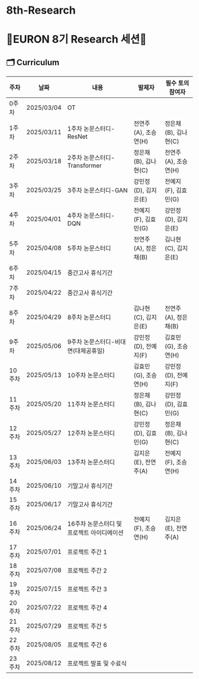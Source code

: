 # 8th-Research
# 🐥EURON 8기 Research 세션🐥

## 🗂️ Curriculum
|주차|날짜|내용|발제자|필수 토의 참여자
|---|---|---|---|---|
|0주차|2025/03/04|OT||	
|1주차|2025/03/11|1주차 논문스터디-ResNet|전연주(A), 조승연(H)|정은채(B), 김나현(C)|
|2주차|2025/03/18|2주차 논문스터디-Transformer|정은채(B), 김나현(C)|전연주(A), 조승연(H)|
|3주차|2025/03/25|3주차 논문스터디-GAN|강민정(D), 김지은(E)|전예지(F), 김효민(G)|
|4주차|2025/04/01|4주차 논문스터디-DQN|전예지(F), 김효민(G)|강민정(D), 김지은(E)|
|5주차|2025/04/08|5주차 논문스터디|전연주(A), 정은채(B)|김나현(C), 김지은(E)|
|6주차|2025/04/15|중간고사 휴식기간|||
|7주차|2025/04/22|중간고사 휴식기간|||
|8주차|2025/04/29|8주차 논문스터디|김나현(C), 김지은(E)|전연주(A), 정은채(B)|
|9주차|2025/05/06|9주차 논문스터디-비대면(대체공휴일)|강민정(D), 전예지(F)|김효민(G), 조승연(H)|
|10주차|2025/05/13|10주차 논문스터디|김효민(G), 조승연(H)|강민정(D), 전예지(F)|
|11주차|2025/05/20|11주차 논문스터디|정은채(B), 김나현(C)|강민정(D), 김효민(G)|
|12주차|2025/05/27|12주차 논문스터디|강민정(D), 김효민(G)|정은채(B), 김나현(C)|
|13주차|2025/06/03|13주차 논문스터디|김지은(E), 전연주(A)|전예지(F), 조승연(H)|
|14주차|2025/06/10|기말고사 휴식기간|||
|15주차|2025/06/17|기말고사 휴식기간|||
|16주차|2025/06/24|16주차 논문스터디 및 프로젝트 아이디에이션|전예지(F), 조승연(H)|김지은(E), 전연주(A)|
|17주차|2025/07/01|프로젝트 주간 1	
|18주차|2025/07/08|프로젝트 주간 2	
|19주차|2025/07/15|프로젝트 주간 3	
|20주차|2025/07/22|프로젝트 주간 4	
|21주차|2025/07/29|프로젝트 주간 5	
|22주차|2025/08/05|프로젝트 주간 6
|23주차|2025/08/12|프로젝트 발표 및 수료식|||
